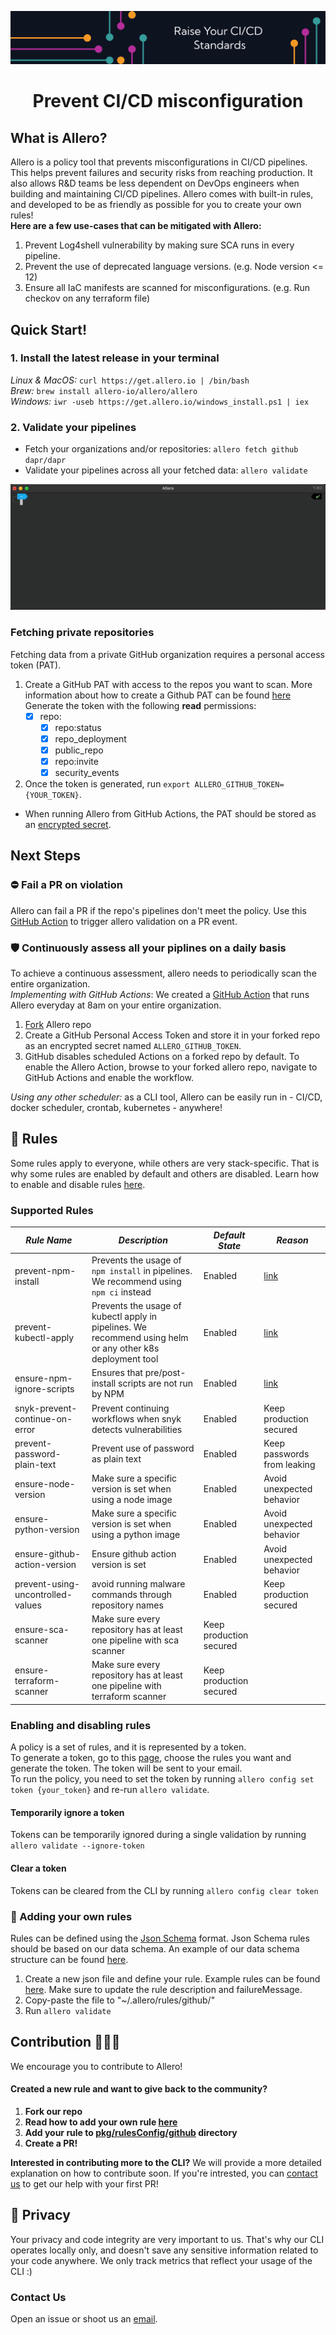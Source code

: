 <p align="center">
 <img src="./static/allero_banner.png" alt="allero=github" border="0" />
</p>

<h1 align="center">
Prevent CI/CD misconfiguration
</h1>

## What is Allero?
Allero is a policy tool that prevents misconfigurations in CI/CD pipelines. 
This helps prevent failures and security risks from reaching production. It also allows R&D teams be less dependent on DevOps engineers when building and maintaining CI/CD pipelines.
Allero comes with built-in rules, and developed to be as friendly as possible for you to create your own rules!  
**Here are a few use-cases that can be mitigated with Allero:**
1. Prevent Log4shell vulnerability by making sure SCA runs in every pipeline.
2. Prevent the use of deprecated language versions. (e.g. Node version <= 12)  
3. Ensure all IaC manifests are scanned for misconfigurations. (e.g. Run checkov on any terraform file)

## Quick Start!
### 1. Install the latest release in your terminal
_Linux & MacOS:_ `curl https://get.allero.io | /bin/bash`  
_Brew:_ `brew install allero-io/allero/allero`  
_Windows:_ `iwr -useb https://get.allero.io/windows_install.ps1 | iex`


### 2. Validate your pipelines
* Fetch your organizations and/or repositories: `allero fetch github dapr/dapr`  
* Validate your pipelines across all your fetched data: `allero validate`
<img src="./static/allero_validate.gif" alt="allero-cli">

### Fetching private repositories
Fetching data from a private GitHub organization requires a personal access token (PAT).
1. Create a GitHub PAT with access to the repos you want to scan. More information about how to create a Github PAT can be found [here](https://docs.github.com/en/authentication/keeping-your-account-and-data-secure/creating-a-personal-access-token#creating-a-token) 
Generate the token with the following **read** permissions:
    - [x]  repo:
        - [x]  repo:status
        - [x]  repo_deployment
        - [x]  public_repo
        - [x]  repo:invite
        - [x]  security_events

2. Once the token is generated, run `export ALLERO_GITHUB_TOKEN={YOUR_TOKEN}`.  
- When running Allero from GitHub Actions, the PAT should be stored as an [encrypted secret](https://docs.github.com/en/actions/security-guides/encrypted-secrets#creating-encrypted-secrets-for-a-repository).

## Next Steps
### ⛔️ Fail a PR on violation 
Allero can fail a PR if the repo's pipelines don't meet the policy.
Use this [GitHub Action](https://github.com/allero-io/allero/tree/main/examples/integrations/allero-validate-on-pr.yml) to trigger allero validation on a PR event.
### 🛡 Continuously assess all your piplines on a daily basis 
To achieve a continuous assessment, allero needs to periodically scan the entire organization.  
_Implementing with GitHub Actions_: We created a [GitHub Action](https://github.com/allero-io/allero/tree/main/examples/integrations/allero-continuous-validation.yml) that runs Allero everyday at 8am on your entire organization.
1. [Fork](https://github.com/allero-io/allero/fork) Allero repo
2. Create a GitHub Personal Access Token and store it in your forked repo as an encrypted secret named `ALLERO_GITHUB_TOKEN`.
3. GitHub disables scheduled Actions on a forked repo by default. To enable the Allero Action, browse to your forked allero repo, navigate to GitHub Actions and enable the workflow. 

_Using any other scheduler:_ as a CLI tool, Allero can be easily run in - CI/CD, docker scheduler, crontab, kubernetes - anywhere!

## 🚨 Rules
Some rules apply to everyone, while others are very stack-specific. That is why some rules are enabled by default and others are disabled. Learn how to enable and disable rules [here](https://github.com/allero-io/allero/tree/feature/selective-rules-docs#enabling-and-disabling-rules).

### Supported Rules

| _Rule Name_               | _Description_                                            | _Default State_               | _Reason_                                                                                                               |
| ------------------------- | -------------------------------------------------------- | ----------------------------- | ---------------------------------------------------------------------------------------------------------------------- |
| prevent-npm-install       | Prevents the usage of `npm install` in pipelines. We recommend using `npm ci` instead           | Enabled | [link](https://betterprogramming.pub/npm-ci-vs-npm-install-which-should-you-use-in-your-node-js-projects-51e07cb71e26) |
| prevent-kubectl-apply     | Prevents the usage of kubectl apply in pipelines. We recommend using helm or any other k8s deployment tool         | Enabled | [link](https://medium.com/@RedBaronDr1/helm-vs-kubectl-5aaf2dba7d71)                                                   |
| ensure-npm-ignore-scripts | Ensures that pre/post-install scripts are not run by NPM | Enabled | [link](https://snyk.io/blog/ten-npm-security-best-practices/)                                                     |
| snyk-prevent-continue-on-error | Prevent continuing workflows when snyk detects vulnerabilities | Enabled | Keep production secured
| prevent-password-plain-text | Prevent use of password as plain text | Enabled | Keep passwords from leaking
| ensure-node-version | Make sure a specific version is set when using a node image | Enabled | Avoid unexpected behavior
| ensure-python-version | Make sure a specific version is set when using a python image | Enabled | Avoid unexpected behavior
| ensure-github-action-version | Ensure github action version is set | Enabled | Avoid unexpected behavior
| prevent-using-uncontrolled-values | avoid running malware commands through repository names | Enabled | Keep production secured
| ensure-sca-scanner | Make sure every repository has at least one pipeline with sca scanner | Keep production secured
| ensure-terraform-scanner | Make sure every repository has at least one pipeline with terraform scanner  | Keep production secured

### Enabling and disabling rules
A policy is a set of rules, and it is represented by a token.  
To generate a token, go to this [page](https://www.allero.io/selective-rules), choose the rules you want and generate the token. The token will be sent to your email.   
To run the policy, you need to set the token by running `allero config set token {your_token}` and re-run `allero validate`. 

#### Temporarily ignore a token
Tokens can be temporarily ignored during a single validation by running `allero validate --ignore-token`  
#### Clear a token
Tokens can be cleared from the CLI by running `allero config clear token`

### 📝 Adding your own rules
Rules can be defined using the [Json Schema](https://json-schema.org/) format. Json Schema rules should be based on our data schema. An example of our data schema structure can be found [here](https://github.com/allero-io/allero/tree/main/examples/rules/data-schema-example.json).
1. Create a new json file and define your rule. Example rules can be found [here](https://github.com/allero-io/allero/tree/main/examples/rules).
Make sure to update the rule description and failureMessage.
2. Copy-paste the file to "~/.allero/rules/github/"
3. Run `allero validate`

## Contribution 👩🏽‍💻
We encourage you to contribute to Allero!
#### Created a new rule and want to give back to the community?
1. **Fork our repo**
2. **Read how to add your own rule [here](#adding-your-own-rules)**
3. **Add your rule to [pkg/rulesConfig/github](https://github.com/allero-io/allero/tree/main/pkg/rulesConfig/defaultRules/github) directory**
4. **Create a PR!**

**Interested in contributing more to the CLI?**
We will provide a more detailed explanation on how to contribute soon. If you're intrested, you can [contact us](mailto:contact@allero.io) to get our help with your first PR!

## 🔏 Privacy
Your privacy and code integrity are very important to us. That's why our CLI operates locally only, and doesn't save any sensitive information related to your code anywhere. We only track metrics that reflect your usage of the CLI :)
### Contact Us
Open an issue or shoot us an [email](mailto:contact@allero.io).
